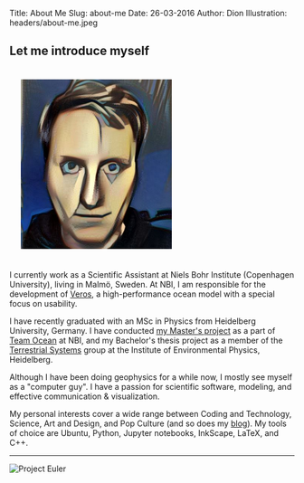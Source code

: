 Title: About Me
Slug: about-me
Date: 26-03-2016
Author: Dion
Illustration: headers/about-me.jpeg

## Let me introduce myself
<div class="clearfix"></div>
<img class="img-circle pull-right" style="margin: 20px; height: 300px;" src="images/dion.jpg" alt="That's me!">

I currently work as a Scientific Assistant at Niels Bohr Institute (Copenhagen University), living in Malmö, Sweden. At NBI, I am responsible for the development of [Veros](#code-projects), a high-performance ocean model with a special focus on usability.

I have recently graduated with an MSc in Physics from Heidelberg University, Germany. I have conducted [my Master's project](#research) as a part of [Team Ocean](http://climate-geophysics.nbi.ku.dk/research/oceanography/) at NBI, and my Bachelor's thesis project as a member of the [Terrestrial Systems](http://ts.iup.uni-heidelberg.de/) group at the Institute of Environmental Physics, Heidelberg.

Although I have been doing geophysics for a while now, I mostly see myself as a "computer guy". I have a passion for scientific software, modeling, and effective communication & visualization.

My personal interests cover a wide range between Coding and Technology, Science, Art and Design, and Pop Culture (and so does my [blog](/blog)). My tools of choice are Ubuntu, Python, Jupyter notebooks, InkScape, LaTeX, and C++.

---

![Project Euler](https://projecteuler.net/profile/dhaefner.png)
